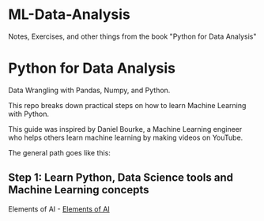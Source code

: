 # ML-Data-Analysis
Notes, Exercises, and other things from the book "Python for Data Analysis"

# Python for Data Analysis
Data Wrangling with Pandas, Numpy, and Python.

This repo breaks down practical steps on how to learn Machine Learning with Python.

This guide was inspired by Daniel Bourke, a Machine Learning engineer who helps others learn
machine learning by making videos on YouTube.

The general path goes like this:

## Step 1: Learn Python, Data Science tools and Machine Learning concepts
Elements of AI - [Elements of AI](https://www.elementsofai.com/)